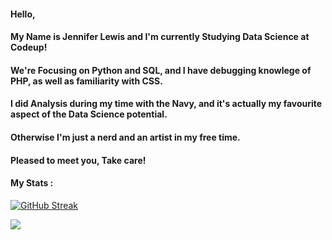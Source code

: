 #### Hello,
#### My Name is Jennifer Lewis and I'm currently Studying Data Science at Codeup!
#### We're Focusing on Python and SQL, and I have debugging knowlege of PHP, as well as familiarity with CSS.
#### I did Analysis during my time with the Navy, and it's actually my favourite aspect of the Data Science potential.
####
#### Otherwise I'm just a nerd and an artist in my free time.
#### Pleased to meet you, Take care!


#### My Stats :
[![GitHub Streak](https://streak-stats.demolab.com?user=JenniferMLewis&theme=dark&hide_border=true)](https://git.io/streak-stats)
<p align="left"> <img src="https://github-readme-stats.vercel.app/api?username=JenniferMLewis&theme=tokyonight&show_icons=true&hide_border=true&count_private=true&include_all_commits=true" /> </p>

